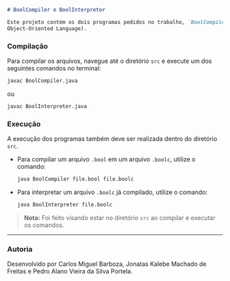```markdown
# BoolCompiler e BoolInterpreter

Este projeto contém os dois programas pedidos no trabalho, `BoolCompiler` e `BoolInterpreter`, que permitem compilar e interpretar arquivos de código bool(Bruno’s
Object-Oriented Language).
```
### Compilação

Para compilar os arquivos, navegue até o diretório `src` e execute um dos seguintes comandos no terminal:


```bash
javac BoolCompiler.java
```

ou

```bash
javac BoolInterpreter.java
```

### Execução

A execução dos programas também deve ser realizada dentro do diretório `src`.

- Para compilar um arquivo `.bool` em um arquivo `.boolc`, utilize o comando:

  ```bash
  java BoolCompiler file.bool file.boolc
  ```

- Para interpretar um arquivo `.boolc` já compilado, utilize o comando:

  ```bash
  java BoolInterpreter file.boolc
  ```

> **Nota:** Foi feito visando estar no diretório `src` ao compilar e executar os comandos.

---

### Autoria

Desenvolvido por Carlos Miguel Barboza, Jonatas Kalebe Machado de Freitas e Pedro Alano Vieira da Silva Portela.

